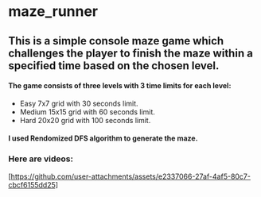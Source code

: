 # maze_runner
## This is a simple console maze game which challenges the player to finish the maze within a specified time based on the chosen level.

#### The game consists of three levels with 3 time limits for each level:
- Easy 7x7 grid with 30 seconds limit.
- Medium 15x15 grid with 60 seconds limit.
- Hard 20x20 grid with 100 seconds limit.
#### I used Rendomized DFS algorithm to generate the maze.


### Here are videos:
[https://github.com/user-attachments/assets/e2337066-27af-4af5-80c7-cbcf6155dd25]
